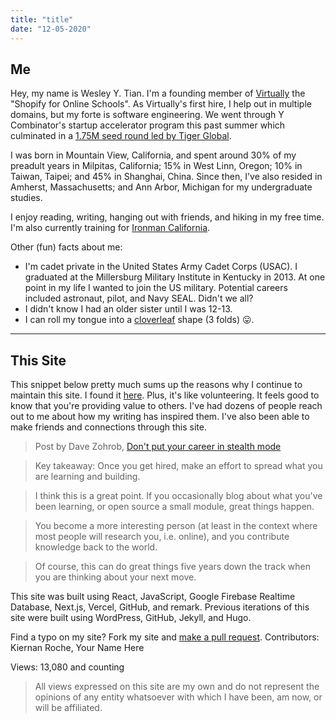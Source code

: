 ```yaml
---
title: "title"
date: "12-05-2020"
---
```



## Me

Hey, my name is Wesley Y. Tian. I'm a founding member of [Virtually](https://tryvirtually.com/) the "Shopify for Online Schools". As Virtually's first hire, I help out in multiple domains, but my forte is software engineering. We went through Y Combinator's startup accelerator program this past summer which culminated in a [1.75M seed round led by Tiger Global](https://www.edsurge.com/news/2020-09-28-a-shopify-for-online-schools-raises-1-75m-led-by-tiger-global).

I was born in Mountain View, California, and spent around 30% of my
preadult years in Milpitas, California; 15% in West Linn, Oregon; 10% in
Taiwan, Taipei; and 45% in Shanghai, China. Since then, I've also
resided in Amherst, Massachusetts; and Ann Arbor, Michigan for my
undergraduate studies.

I enjoy reading, writing, hanging out with friends, and hiking in my
free time. I'm also currently training for [Ironman California](https://www.ironman.com/im-california).

Other (fun) facts about me:
- I'm cadet private in the United States Army Cadet Corps (USAC). I graduated at the 
Millersburg Military Institute in Kentucky in 2013. At one point in my life I wanted to join the US military. Potential careers included astronaut, pilot, and Navy SEAL. Didn't we all?
- I didn't know I had an older sister until I was 12-13.
- I can roll my tongue into a [cloverleaf](https://en.wikipedia.org/wiki/Tongue_rolling) shape (3 folds) 😛.

---
## This Site

This snippet below pretty much sums up the reasons why I continue to maintain this site. I found it [here](https://breakoutlist.com/career-planning/#step-8). Plus, it's like volunteering. It feels good to know that you're providing value to others. I've had dozens of people reach out to me about how my writing has inspired them. I've also been able to make friends and connections through this site.

> Post by Dave Zohrob, [Don't put your career in stealth mode](https://blog.zohrob.com/dont-put-your-career-in-stealth-mode) 

> Key takeaway: Once you get hired, make an effort to spread what you are learning and
building. 

> I think this is a great point. If you occasionally blog about
what you've been learning, or open source a small module, great things
happen. 

> You become a more interesting person (at least in the context
where most people will research you, i.e. online), and you contribute
knowledge back to the world. 

> Of course, this can do great things five
years down the track when you are thinking about your next move.

This site was built using React, JavaScript, Google Firebase Realtime Database, Next.js, Vercel, GitHub, and remark. Previous iterations of this site were built using WordPress, GitHub, Jekyll, and Hugo.

Find a typo on my site? Fork my site and [make a pull request](https://github.com/wesleytian/nextjs). Contributors: Kiernan Roche, Your Name Here

Views: 13,080 and counting

> All views expressed on this site are my own and do not represent the
opinions of any entity whatsoever with which I have been, am now, or
will be affiliated.
